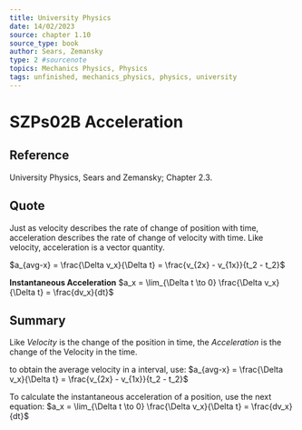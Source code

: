 ```yaml
---
title: University Physics
date: 14/02/2023
source: chapter 1.10
source_type: book 
author: Sears, Zemansky
type: 2 #sourcenote
topics: Mechanics Physics, Physics
tags: unfinished, mechanics_physics, physics, university
---
```

# SZPs02B Acceleration

## **Reference**
University Physics, Sears and Zemansky; Chapter 2.3.

## **Quote**
Just as velocity describes the rate of change of position with time, acceleration describes the rate of change of velocity with time. Like velocity, acceleration is a vector quantity. 

$a_{avg-x} = \frac{\Delta v_x}{\Delta t} = \frac{v_{2x} - v_{1x}}{t_2 - t_2}$

**Instantaneous Acceleration**
$a_x = \lim_{\Delta t \to 0} \frac{\Delta v_x}{\Delta t} = \frac{dv_x}{dt}$

## **Summary**
Like *Velocity* is the change of the position in time, the *Acceleration* is the change of the Velocity in the time.

to obtain the average velocity in a interval, use:
$a_{avg-x} = \frac{\Delta v_x}{\Delta t} = \frac{v_{2x} - v_{1x}}{t_2 - t_2}$

To calculate the instantaneous acceleration of a position, use the next equation:
$a_x = \lim_{\Delta t \to 0} \frac{\Delta v_x}{\Delta t} = \frac{dv_x}{dt}$